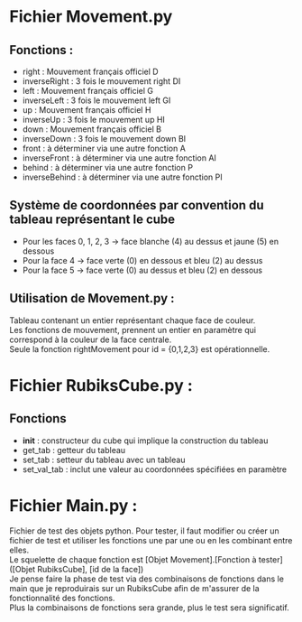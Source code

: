 # Fichier Movement.py
Fonctions :
-

  * right : Mouvement français officiel D
  * inverseRight : 3 fois le mouvement right DI
  * left : Mouvement français officiel G
  * inverseLeft : 3 fois le mouvement left GI
  * up : Mouvement français officiel H
  * inverseUp : 3 fois le mouvement up HI
  * down : Mouvement français officiel B
  * inverseDown : 3 fois le mouvement down BI
  * front : à déterminer via une autre fonction A
  * inverseFront : à déterminer via une autre fonction AI
  * behind : à déterminer via une autre fonction P
  * inverseBehind : à déterminer via une autre fonction PI

Système de coordonnées par convention du tableau représentant le cube
-

  * Pour les faces 0, 1, 2, 3 -> face blanche (4) au dessus et jaune (5) en dessous
  * Pour la face 4 -> face verte (0) en dessous et bleu (2) au dessus
  * Pour la face 5 -> face verte (0) au dessus et bleu (2) en dessous

Utilisation de Movement.py :
-

Tableau contenant un entier représentant chaque face de couleur.  
Les fonctions de mouvement, prennent un entier en paramètre qui correspond à la couleur de la face centrale.  
Seule la fonction rightMovement pour id = {0,1,2,3} est opérationnelle.  

# Fichier RubiksCube.py :
Fonctions
-

  * __init__ : constructeur du cube qui implique la construction du tableau
  * get_tab : getteur du tableau
  * set_tab : setteur du tableau avec un tableau
  * set_val_tab : inclut une valeur au coordonnées spécifiées en paramètre

# Fichier Main.py :

Fichier de test des objets python. 
Pour tester, il faut modifier ou créer un fichier de test et utiliser les fonctions une par une ou en les combinant entre elles.  
Le squelette de chaque fonction est [Objet Movement].[Fonction à tester]([Objet RubiksCube], [id de la face])  
Je pense faire la phase de test via des combinaisons de fonctions dans le main que je reproduirais sur un RubiksCube afin de m'assurer de la fonctionnalité des fonctions.  
Plus la combinaisons de fonctions sera grande, plus le test sera significatif.  
